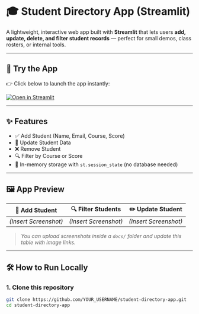 # 🎓 Student Directory App (Streamlit)

A lightweight, interactive web app built with **Streamlit** that lets users **add, update, delete, and filter student records** — perfect for small demos, class rosters, or internal tools.

---

## 🚀 Try the App

👉 Click below to launch the app instantly:

[![Open in Streamlit](https://static.streamlit.io/badges/streamlit_badge_black_white.svg)](https://cynbitinternships-cdv67reaf4yqsbr9lkhjgn.streamlit.app/)

---

## ✨ Features

- ✅ Add Student (Name, Email, Course, Score)
- 🔄 Update Student Data
- ❌ Remove Student
- 🔍 Filter by Course or Score
- 💾 In-memory storage with `st.session_state` (no database needed)

---

## 🖼️ App Preview

| 📝 Add Student | 🔍 Filter Students | ✏️ Update Student |
|----------------|--------------------|-------------------|
| *(Insert Screenshot)* | *(Insert Screenshot)* | *(Insert Screenshot)* |

> *You can upload screenshots inside a `docs/` folder and update this table with image links.*

---

## 🛠️ How to Run Locally

### 1. Clone this repository

```bash
git clone https://github.com/YOUR_USERNAME/student-directory-app.git
cd student-directory-app
